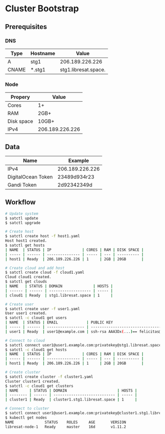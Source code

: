 # Cluster Bootstrap

## Prerequisites

### DNS

| Type  | Hostname | Value                |
| ----- | -------- | -------------------- |
| A     | stg1     | 206.189.226.226      |
| CNAME | \*.stg1  | stg1.libresat.space. |

### Node

| Propery    | Value           |
| ---------- | --------------- |
| Cores      | 1+              |
| RAM        | 2GB+            |
| Disk space | 10GB+           |
| IPv4       | 206.189.226.226 |

## Data

| Name               | Example         |
| ------------------ | --------------- |
| IPv4               | 206.189.226.226 |
| DigitalOcean Token | 23489d934r23    |
| Gandi Token        | 2d92342349d     |

## Workflow

```bash
# Update system
$ satctl update
$ satctl upgrade

# Create host
$ satctl create host -f host1.yaml
Host host1 created.
$ satctl get hosts
| NAME  | STATUS | IP              | CORES | RAM | DISK SPACE |
| ----- | ------ | --------------- | ----- | --- | ---------- |
| host1 | Ready  | 206.189.226.226 | 1     | 2GB | 20GB       |

# Create cloud and add host
$ satctl create cloud -f cloud1.yaml
Cloud cloud1 created.
$ satctl get clouds
| NAME   | STATUS | DOMAIN              | HOSTS |
| ------ | ------ | ------------------- | ----- |
| cloud1 | Ready  | stg1.libresat.space | 1     |

# Create user
$ satctl create user -f user1.yaml
User user1 created.
$ satctl -c cloud1 get users
| NAME  | STATUS | EMAIL             | PUBLIC KEY                                |
| ----- | ------ | ----------------- | ----------------------------------------- |
| user1 | Ready  | user1@example.com | ssh-rsa AAA3Dx(...)== felicitas@pojtinger.com |

# Connect to cloud
$ satctl connect user1@user1.example.com:privatekey@stg1.libresat.space
$ satctl -c cloud1 get hosts
| NAME  | STATUS | IP              | CORES | RAM | DISK SPACE |
| ----- | ------ | --------------- | ----- | --- | ---------- |
| host1 | Ready  | 206.189.226.226 | 1     | 2GB | 20GB       |

# Create cluster
$ satctl create cluster -f cluster1.yaml
Cluster cluster1 created.
$ satctl -c cloud1 get clusters
| NAME     | STATUS | DOMAIN                       | HOSTS |
| -------- | ------ | ---------------------------- | ----- |
| cluster1 | Ready  | cluster1.stg1.libresat.space | 1     |

# Connect to cluster
$ satctl connect user1@user1.example.com:privatekey@cluster1.stg1.libresat.space # Uses default ClusterRoleBinding
$ kubectl get nodes
NAME              STATUS    ROLES     AGE       VERSION
libresat-node-1   Ready     master    16d       v1.11.2
```
